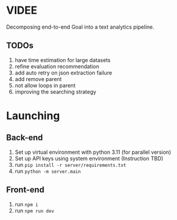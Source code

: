 # VIDEE
Decomposing end-to-end Goal into a text analytics pipeline.

## TODOs
1. have time estimation for large datasets
8. refine evaluation recommendation
10. add auto retry on json extraction failure
11. add remove parent
12. not allow loops in parent
13. improving the searching strategy
# Launching
## Back-end 
1. Set up virtual environment with python 3.11 (for parallel version)
2. Set up API keys using system environment (Instruction TBD)
3. run `pip install -r server/requirements.txt`
3. run `python -m server.main`

## Front-end
1. run `npm i`
2. run `npm run dev`
